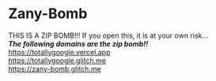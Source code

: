 # Zany-Bomb
THIS IS A ZIP BOMB!!! If you open this, it is at your own risk...
<br><strong><em>The following domains are the zip bomb!!</em></strong>
<br>https://totallygoogle.vercel.app
<br>https://totallygoogle.glitch.me
<br>https://zany-bomb.glitch.me
